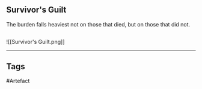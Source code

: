 ## Survivor's Guilt
The burden falls heaviest not on those that died,
but on those that did not.
## 
![[Survivor's Guilt.png]]

---
## Tags
#Artefact